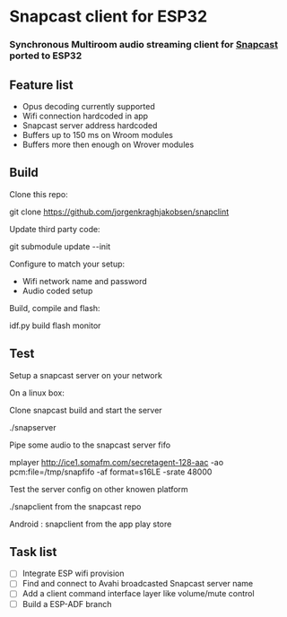 # Snapcast client for ESP32 

### Synchronous Multiroom audio streaming client for [Snapcast](https://github.com/badaix/snapcast) ported to ESP32

## Feature list 
- Opus decoding currently supported
- Wifi connection hardcoded in app   
- Snapcast server address hardcoded  
- Buffers up to 150 ms on Wroom modules 
- Buffers more then enough on Wrover modules 
  

## Build 

Clone this repo: 

git clone https://github.com/jorgenkraghjakobsen/snapclint 

Update third party code: 

git submodule update --init

Configure to match your setup: 
  - Wifi network name and password
  - Audio coded setup

Build, compile and flash:

idf.py build flash monitor 

## Test 
Setup a snapcast server on your network 

On a linux box: 

Clone snapcast build and start the server

./snapserver  

Pipe some audio to the snapcast server fifo 

mplayer http://ice1.somafm.com/secretagent-128-aac -ao pcm:file=/tmp/snapfifo -af format=s16LE -srate 48000

Test the server config on other knowen platform 

./snapclient  from the snapcast repo

Android : snapclient from the app play store 


## Task list 
- [ ] Integrate ESP wifi provision 
- [ ] Find and connect to Avahi broadcasted Snapcast server name
- [ ] Add a client command interface layer like volume/mute control 
- [ ] Build a ESP-ADF branch  
